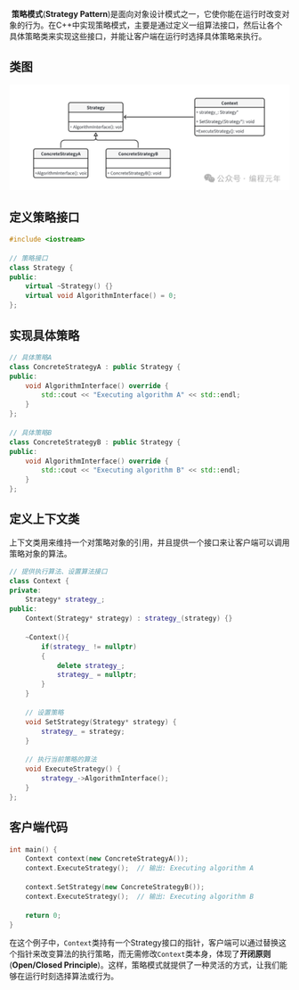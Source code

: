 ​	**策略模式**(**Strategy Pattern**)是面向对象设计模式之一，它使你能在运行时改变对象的行为。在C++中实现策略模式，主要是通过定义一组算法接口，然后让各个具体策略类来实现这些接口，并能让客户端在运行时选择具体策略来执行。

## 类图

![](..\picture\策略模式.png)

## 定义策略接口

```c++
#include <iostream>

// 策略接口
class Strategy {
public:
    virtual ~Strategy() {}
    virtual void AlgorithmInterface() = 0;
};
```

## 实现具体策略

```c++
// 具体策略A
class ConcreteStrategyA : public Strategy {
public:
    void AlgorithmInterface() override {
        std::cout << "Executing algorithm A" << std::endl;
    }
};

// 具体策略B
class ConcreteStrategyB : public Strategy {
public:
    void AlgorithmInterface() override {
        std::cout << "Executing algorithm B" << std::endl;
    }
};
```

## 定义上下文类

​	上下文类用来维持一个对策略对象的引用，并且提供一个接口来让客户端可以调用策略对象的算法。

```c++
// 提供执行算法、设置算法接口
class Context {
private:
    Strategy* strategy_;
public:
    Context(Strategy* strategy) : strategy_(strategy) {}

    ~Context(){
        if(strategy_ != nullptr)
        {
            delete strategy_;
            strategy_ = nullptr;
        }
    }

    // 设置策略
    void SetStrategy(Strategy* strategy) {
        strategy_ = strategy;
    }

    // 执行当前策略的算法
    void ExecuteStrategy() {
        strategy_->AlgorithmInterface();
    }
};
```

## 客户端代码

```c++
int main() {
    Context context(new ConcreteStrategyA());
    context.ExecuteStrategy();  // 输出: Executing algorithm A

    context.SetStrategy(new ConcreteStrategyB());
    context.ExecuteStrategy();  // 输出: Executing algorithm B

    return 0;
}
```

​	在这个例子中，`Context`类持有一个Strategy接口的指针，客户端可以通过替换这个指针来改变算法的执行策略，而无需修改`Context`类本身，体现了**开闭原则**(**Open/Closed Principle**)。这样，策略模式就提供了一种灵活的方式，让我们能够在运行时刻选择算法或行为。